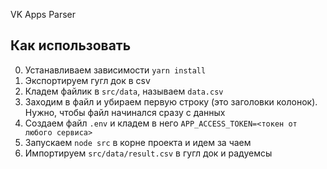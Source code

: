 VK Apps Parser

## Как использовать
0. Устанавливаем зависимости ```yarn install```
1. Экспортируем гугл док в csv
2. Кладем файлик в ```src/data```, называем ```data.csv```
3. Заходим в файл и убираем первую строку (это заголовки колонок).
Нужно, чтобы файл начинался сразу с данных
4. Создаем файл ```.env``` и кладем в него ```APP_ACCESS_TOKEN=<токен от любого сервиса>```
5. Запускаем ```node src``` в корне проекта и идем за чаем
6. Импортируем ```src/data/result.csv``` в гугл док и радуемсы